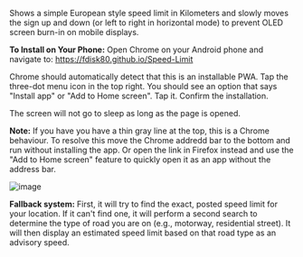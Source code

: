 Shows a simple European style speed limit in Kilometers and slowly moves the sign up and down (or left to right in horizontal mode) to prevent OLED screen burn-in on mobile displays.

**To Install on Your Phone:** Open Chrome on your Android phone and navigate to: https://fdisk80.github.io/Speed-Limit

Chrome should automatically detect that this is an installable PWA. Tap the three-dot menu icon in the top right.
You should see an option that says "Install app" or "Add to Home screen". Tap it.
Confirm the installation.

The screen will not go to sleep as long as the page is opened.

**Note:** If you have you have a thin gray line at the top, this is a Chrome behaviour. To resolve this move the Chrome addredd bar to the bottom and run without installing the app. Or open the link in Firefox instead and use the "Add to Home screen" feature to quickly open it as an app without the address bar.

![image](https://github.com/user-attachments/assets/f45e15a2-1efb-4234-944a-16ffa8f019d2)

**Fallback system:** First, it will try to find the exact, posted speed limit for your location.
If it can't find one, it will perform a second search to determine the type of road you are on (e.g., motorway, residential street).
It will then display an estimated speed limit based on that road type as an advisory speed.
